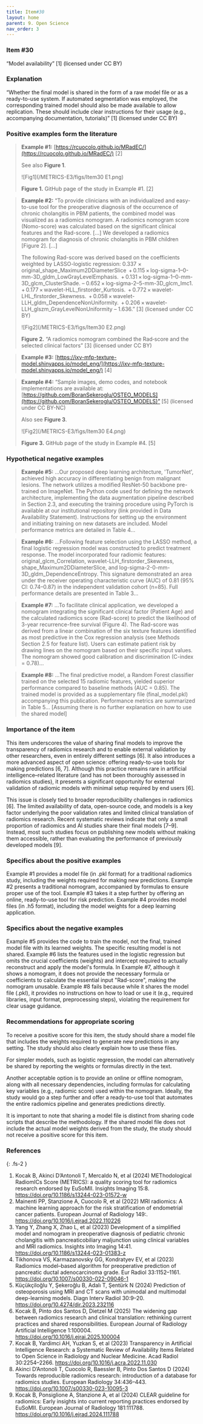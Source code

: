 ```yaml
---
title: Item#30
layout: home
parent: 9. Open Science
nav_order: 3
---
```


### Item #30
“Model availability” [1] (licensed under CC BY)

### Explanation 
“Whether the final model is shared in the form of a raw model file or as a ready-to-use system. If automated segmentation was employed, the corresponding trained model should also be made available to allow replication. These should include clear instructions for their usage (e.g., accompanying documentation, tutorials)” [1] (licensed under CC BY)

### Positive examples form the literature
> **Example #1:** [https://rcuocolo.github.io/MRadEC/](https://rcuocolo.github.io/MRadEC/) [2]
>
>See also **Figure 1**.
> 
>![Fig1](/METRICS-E3/figs/Item30 E1.png)
>
> **Figure 1.** GitHub page of the study in Example #1. [2]

> **Example #2:** “To provide clinicians with an individualized and easy-to-use tool for the preoperative diagnosis of the occurrence of chronic cholangitis in PBM patients, the combined model was visualized as a radiomics nomogram. A radiomics nomogram score (Nomo-score) was calculated based on the significant clinical features and the Rad-score. […]
> We developed a radiomics nomogram for diagnosis of chronic cholangitis in PBM children [Figure 2]. […]
>
> The following Rad-score was derived based on the coefficients weighted by LASSO-logistic regression: 0.337 × original_shape_Maximum2DDiameterSlice
 + 0.115 × log-sigma-1–0-mm-3D_gldm_LowGrayLevelEmphasis.
 + 0.131 × log-sigma-1–0-mm-3D_glcm_ClusterShade.
– 0.652 × log-sigma-2–5-mm-3D_glcm_Imc1.
 + 0.177 × wavelet-HLL_firstorder_Kurtosis.
 + 0.772 × wavelet-LHL_firstorder_Skewness.
 + 0.058 × wavelet-LLH_gldm_DependenceNonUniformity.
 + 0.206 × wavelet-LLH_glszm_GrayLevelNonUniformity – 1.636.” [3] (licensed under CC BY)
>
>![Fig2](/METRICS-E3/figs/Item30 E2.png)
>
> **Figure 2.** “A radiomics nomogram combined the Rad‑score and the selected clinical factors” [3] (licensed under CC BY)

> **Example #3:** [https://ixv-mfp-texture-model.shinyapps.io/model_eng/](https://ixv-mfp-texture-model.shinyapps.io/model_eng/) [4]

> **Example #4:** “Sample images, demo codes, and notebook implementations are available at: [https://github.com/BoranSekeroglu/OSTEO_MODELS](https://github.com/BoranSekeroglu/OSTEO_MODELS)” [5] (licensed under CC BY-NC)
>
>Also see **Figure 3**. 
>
>![Fig2](/METRICS-E3/figs/Item30 E4.png)
>
> **Figure 3.** GitHub page of the study in Example #4. [5]

### Hypothetical negative examples
> **Example #5:** ...Our proposed deep learning architecture, 'TumorNet', achieved high accuracy in differentiating benign from malignant lesions. The network utilizes a modified ResNet-50 backbone pre-trained on ImageNet. The Python code used for defining the network architecture, implementing the data augmentation pipeline described in Section 2.3, and executing the training procedure using PyTorch is available at our institutional repository (link provided in Data Availability Statement). Instructions for setting up the environment and initiating training on new datasets are included. Model performance metrics are detailed in Table 4...

> **Example #6:** ...Following feature selection using the LASSO method, a final logistic regression model was constructed to predict treatment response. The model incorporated four radiomic features: original_glcm_Correlation, wavelet-LLH_firstorder_Skewness, shape_Maximum2DDiameterSlice, and log-sigma-2-0-mm-3D_gldm_DependenceEntropy. This signature demonstrated an area under the receiver operating characteristic curve (AUC) of 0.81 (95% CI: 0.74–0.87) in the independent validation cohort (n=85). Full performance details are presented in Table 3...

> **Example #7:** ...To facilitate clinical application, we developed a nomogram integrating the significant clinical factor (Patient Age) and the calculated radiomics score (Rad-score) to predict the likelihood of 3-year recurrence-free survival (Figure 4). The Rad-score was derived from a linear combination of the six texture features identified as most predictive in the Cox regression analysis (see Methods Section 2.5 for feature list). Users can estimate patient risk by drawing lines on the nomogram based on their specific input values. The nomogram showed good calibration and discrimination (C-index = 0.78)…

> **Example #8:** ...The final predictive model, a Random Forest classifier trained on the selected 15 radiomic features, yielded superior performance compared to baseline methods (AUC = 0.85). The trained model is provided as a supplementary file (final_model.pkl) accompanying this publication. Performance metrics are summarized in Table 5... [Assuming there is no further explanation on how to use the shared model]

### Importance of the item
This item underscores the value of sharing final models to improve the transparency of radiomics research and to enable external validation by other researchers, even in entirely different settings [6]. It also introduces a more advanced aspect of open science: offering ready-to-use tools for making predictions [6, 7]. Although this practice remains rare in artificial intelligence–related literature (and has not been thoroughly assessed in radiomics studies), it presents a significant opportunity for external validation of radiomic models with minimal setup required by end users [6].

This issue is closely tied to broader reproducibility challenges in radiomics [6]. The limited availability of data, open-source code, and models is a key factor underlying the poor validation rates and limited clinical translation of radiomics research. Recent systematic reviews indicate that only a small proportion of radiomics and AI studies share their final models [7–9]. Instead, most such studies focus on publishing new models without making them accessible, rather than evaluating the performance of previously developed models [9].

### Specifics about the positive examples
Example #1 provides a model file (in .pkl format) for a traditional radiomics study, including the weights required for making new predictions. Example #2 presents a traditional nomogram, accompanied by formulas to ensure proper use of the tool. Example #3 takes it a step further by offering an online, ready-to-use tool for risk prediction. Example #4 provides model files (in .h5 format), including the model weights for a deep learning application.

### Specifics about the negative examples

Example #5 provides the code to train the model, not the final, trained model file with its learned weights. The specific resulting model is not shared. Example #6 lists the features used in the logistic regression but omits the crucial coefficients (weights) and intercept required to actually reconstruct and apply the model's formula. In Example #7, although it shows a nomogram, it does not provide the necessary formula or coefficients to calculate the essential input "Rad-score", making the nomogram unusable. Example #8 fails because while it shares the model file (.pkl), it provides no instructions on how to load or use it (e.g., required libraries, input format, preprocessing steps), violating the requirement for clear usage guidance.

### Recommendations for appropriate scoring
To receive a positive score for this item, the study should share a model file that includes the weights required to generate new predictions in any setting. The study should also clearly explain how to use these files.

For simpler models, such as logistic regression, the model can alternatively be shared by reporting the weights or formulas directly in the text.

Another acceptable option is to provide an online or offline nomogram, along with all necessary dependencies, including formulas for calculating key variables (e.g., radiomic score) used within the nomogram. Ideally, the study would go a step further and offer a ready-to-use tool that automates the entire radiomics pipeline and generates predictions directly.

It is important to note that sharing a model file is distinct from sharing code scripts that describe the methodology. If the shared model file does not include the actual model weights derived from the study, the study should not receive a positive score for this item.

### References

{: .fs-2 }

1. 	Kocak B, Akinci D’Antonoli T, Mercaldo N, et al (2024) METhodological RadiomICs Score (METRICS): a quality scoring tool for radiomics research endorsed by EuSoMII. Insights Imaging 15:8. https://doi.org/10.1186/s13244-023-01572-w
2. 	Mainenti PP, Stanzione A, Cuocolo R, et al (2022) MRI radiomics: A machine learning approach for the risk stratification of endometrial cancer patients. European Journal of Radiology 149:. https://doi.org/10.1016/j.ejrad.2022.110226
3. 	Yang Y, Zhang X, Zhao L, et al (2023) Development of a simplified model and nomogram in preoperative diagnosis of pediatric chronic cholangitis with pancreaticobiliary maljunction using clinical variables and MRI radiomics. Insights into Imaging 14:41. https://doi.org/10.1186/s13244-023-01383-z
4. 	Tikhonova VS, Karmazanovsky GG, Kondratyev EV, et al (2023) Radiomics model–based algorithm for preoperative prediction of pancreatic ductal adenocarcinoma grade. Eur Radiol 33:1152–1161. https://doi.org/10.1007/s00330-022-09046-1
5. 	Küçükçiloğlu Y, Şekeroğlu B, Adalı T, Şentürk N (2024) Prediction of osteoporosis using MRI and CT scans with unimodal and multimodal deep-learning models. Diagn Interv Radiol 30:9–20. https://doi.org/10.4274/dir.2023.232116
6. 	Kocak B, Pinto dos Santos D, Dietzel M (2025) The widening gap between radiomics research and clinical translation: rethinking current practices and shared responsibilities. European Journal of Radiology Artificial Intelligence 1:100004. https://doi.org/10.1016/j.ejrai.2025.100004
7. 	Kocak B, Yardimci AH, Yuzkan S, et al (2023) Transparency in Artificial Intelligence Research: a Systematic Review of Availability Items Related to Open Science in Radiology and Nuclear Medicine. Acad Radiol 30:2254–2266. https://doi.org/10.1016/j.acra.2022.11.030
8. 	Akinci D’Antonoli T, Cuocolo R, Baessler B, Pinto Dos Santos D (2024) Towards reproducible radiomics research: introduction of a database for radiomics studies. European Radiology 34:436–443. https://doi.org/10.1007/s00330-023-10095-3
9. 	Kocak B, Ponsiglione A, Stanzione A, et al (2024) CLEAR guideline for radiomics: Early insights into current reporting practices endorsed by EuSoMII. European Journal of Radiology 181:111788. https://doi.org/10.1016/j.ejrad.2024.111788

